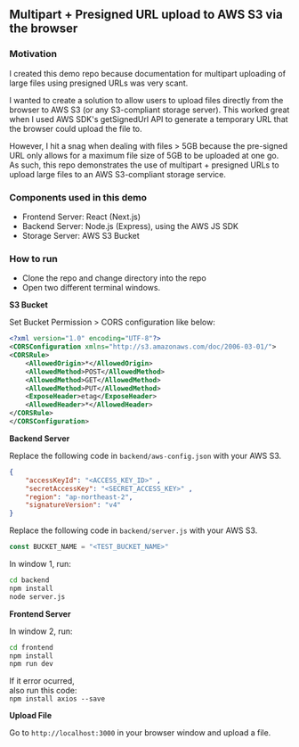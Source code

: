 ## Multipart + Presigned URL upload to AWS S3 via the browser

### Motivation

I created this demo repo because documentation for multipart uploading of large files using presigned URLs was very scant.

I wanted to create a solution to allow users to upload files directly from the browser to AWS S3 (or any S3-compliant storage server). This worked great when I used AWS SDK's getSignedUrl API to generate a temporary URL that the browser could upload the file to. 

However, I hit a snag when dealing with files > 5GB because the pre-signed URL only allows for a maximum file size of 5GB to be uploaded at one go. As such, this repo demonstrates the use of multipart + presigned URLs to upload large files to an AWS S3-compliant storage service.

### Components used in this demo

* Frontend Server: React (Next.js)
* Backend Server: Node.js (Express), using the AWS JS SDK
* Storage Server: AWS S3 Bucket

### How to run

* Clone the repo and change directory into the repo
* Open two different terminal windows.

**S3 Bucket**

Set Bucket Permission > CORS configuration like below:
```xml
<?xml version="1.0" encoding="UTF-8"?>
<CORSConfiguration xmlns="http://s3.amazonaws.com/doc/2006-03-01/">
<CORSRule>
    <AllowedOrigin>*</AllowedOrigin>
    <AllowedMethod>POST</AllowedMethod>
    <AllowedMethod>GET</AllowedMethod>
    <AllowedMethod>PUT</AllowedMethod>
    <ExposeHeader>etag</ExposeHeader>
    <AllowedHeader>*</AllowedHeader>
</CORSRule>
</CORSConfiguration>
```

**Backend Server**

Replace the following code in `backend/aws-config.json` with your AWS S3.

```json
{ 
    "accessKeyId": "<ACCESS_KEY_ID>" ,
    "secretAccessKey": "<SECRET_ACCESS_KEY>" ,
    "region": "ap-northeast-2", 
    "signatureVersion": "v4" 
}
```

Replace the following code in `backend/server.js` with your AWS S3.
```js
const BUCKET_NAME = "<TEST_BUCKET_NAME>"
```

In window 1, run:
```sh
cd backend
npm install
node server.js
```

**Frontend Server**

In window 2, run:
```sh
cd frontend
npm install
npm run dev
```
If it error ocurred,   
also run this code:  
`npm install axios --save`

**Upload File**

Go to `http://localhost:3000` in your browser window and upload a file.
